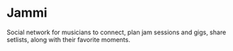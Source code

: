 # Jammi
Social network for musicians to connect, plan jam sessions and gigs, share setlists, along with their favorite moments. 
